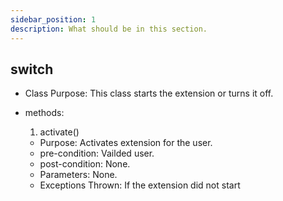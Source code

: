 ```yaml
---
sidebar_position: 1
description: What should be in this section.
---
```


## switch
* Class Purpose: This class starts the extension or turns it off.

* methods:
    1. activate()
    * Purpose: Activates extension for the user.
    * pre-condition: Vailded user.
    * post-condition: None.
    * Parameters: None.
    * Exceptions Thrown: If the extension did not start

